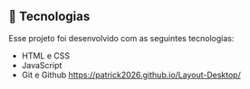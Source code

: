 ## 🚀 Tecnologias

Esse projeto foi desenvolvido com as seguintes tecnologias:

- HTML e CSS
- JavaScript
- Git e Github
  https://patrick2026.github.io/Layout-Desktop/
